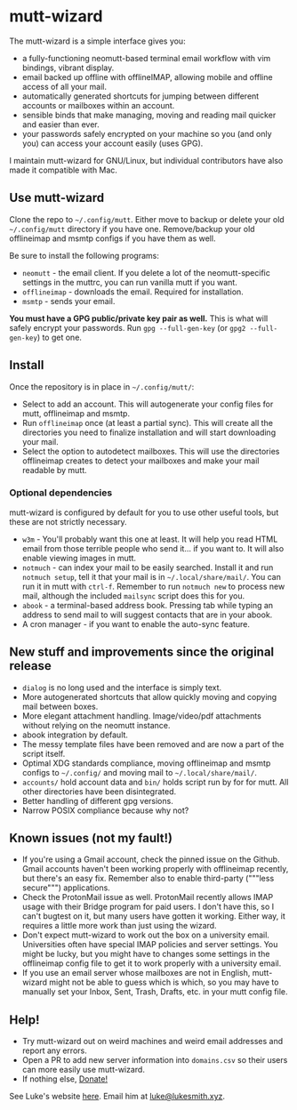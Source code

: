# mutt-wizard

The mutt-wizard is a simple interface gives you:

- a fully-functioning neomutt-based terminal email workflow with vim bindings, vibrant display.
- email backed up offline with offlineIMAP, allowing mobile and offline access of all your mail.
- automatically generated shortcuts for jumping between different accounts or mailboxes within an account.
- sensible binds that make managing, moving and reading mail quicker and easier than ever.
- your passwords safely encrypted on your machine so you (and only you) can access your account easily (uses GPG).

I maintain mutt-wizard for GNU/Linux, but individual contributors have also made it compatible with Mac.

## Use mutt-wizard

Clone the repo to `~/.config/mutt`. Either move to backup or delete your old `~/.config/mutt` directory if you have one. Remove/backup your old offlineimap and msmtp configs if you have them as well.

Be sure to install the following programs:

- `neomutt` - the email client. If you delete a lot of the neomutt-specific settings in the muttrc, you can run vanilla mutt if you want.
- `offlineimap` - downloads the email. Required for installation.
- `msmtp` - sends your email.

**You must have a GPG public/private key pair as well.** This is what will safely encrypt your passwords. Run `gpg --full-gen-key` (or `gpg2 --full-gen-key`) to get one.

## Install

Once the repository is in place in `~/.config/mutt/`:

- Select to add an account. This will autogenerate your config files for mutt, offlineimap and msmtp.
- Run `offlineimap` once (at least a partial sync). This will create all the directories you need to finalize installation and will start downloading your mail.
- Select the option to autodetect mailboxes. This will use the directories offlineimap creates to detect your mailboxes and make your mail readable by mutt.

### Optional dependencies

mutt-wizard is configured by default for you to use other useful tools, but these are not strictly necessary.

- `w3m` - You'll probably want this one at least. It will help you read HTML email from those terrible people who send it... if you want to. It will also enable viewing images in mutt.
- `notmuch` - can index your mail to be easily searched. Install it and run `notmuch setup`, tell it that your mail is in `~/.local/share/mail/`. You can run it in mutt with `ctrl-f`. Remember to run `notmuch new` to process new mail, although the included `mailsync` script does this for you.
- `abook` - a terminal-based address book. Pressing tab while typing an address to send mail to will suggest contacts that are in your abook.
- A cron manager - if you want to enable the auto-sync feature.

## New stuff and improvements since the original release

- `dialog` is no long used and the interface is simply text.
- More autogenerated shortcuts that allow quickly moving and copying mail between boxes.
- More elegant attachment handling. Image/video/pdf attachments without relying on the neomutt instance.
- abook integration by default.
- The messy template files have been removed and are now a part of the script itself.
- Optimal XDG standards compliance, moving offlineimap and msmtp configs to `~/.config/` and moving mail to `~/.local/share/mail/`.
- `accounts/` hold account data and `bin/` holds script run by for for mutt. All other directories have been disintegrated.
- Better handling of different gpg versions.
- Narrow POSIX compliance because why not?

## Known issues (not my fault!)

- If you're using a Gmail account, check the pinned issue on the Github. Gmail accounts haven't been working properly with offlineimap recently, but there's an easy fix. Remember also to enable third-party ("""less secure""") applications.
- Check the ProtonMail issue as well. ProtonMail recently allows IMAP usage with their Bridge program for paid users. I don't have this, so I can't bugtest on it, but many users have gotten it working. Either way, it requires a little more work than just using the wizard.
- Don't expect mutt-wizard to work out the box on a university email. Universities often have special IMAP policies and server settings. You might be lucky, but you might have to changes some settings in the offlineimap config file to get it to work properly with a university email.
- If you use an email server whose mailboxes are not in English, mutt-wizard might not be able to guess which is which, so you may have to manually set your Inbox, Sent, Trash, Drafts, etc. in your mutt config file.

## Help!

- Try mutt-wizard out on weird machines and weird email addresses and report any errors.
- Open a PR to add new server information into `domains.csv` so their users can more easily use mutt-wizard.
- If nothing else, [Donate!](https://paypal.me/LukeMSmith)

See Luke's website [here](https://lukesmith.xyz). Email him at [luke@lukesmith.xyz](mailto:luke@lukesmith.xyz).
